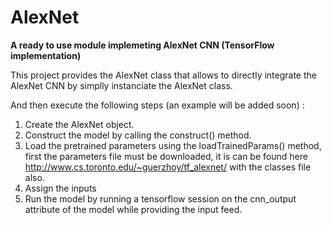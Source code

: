 # AlexNet
**A ready to use module implemeting AlexNet CNN (TensorFlow implementation)**

This project provides the AlexNet class that allows to directly integrate the AlexNet CNN by simplly instanciate the AlexNet class.

And then execute the following steps (an example will be added soon) :
1) Create the AlexNet object.
2) Construct the model by calling the construct() method.
3) Load the pretrained parameters using the loadTrainedParams() method, first the parameters file must be downloaded,
   it is can be found here http://www.cs.toronto.edu/~guerzhoy/tf_alexnet/ with the classes file also.
4) Assign the inputs
5) Run the model by running a tensorflow session on the cnn_output attribute of the model while providing the input feed.
